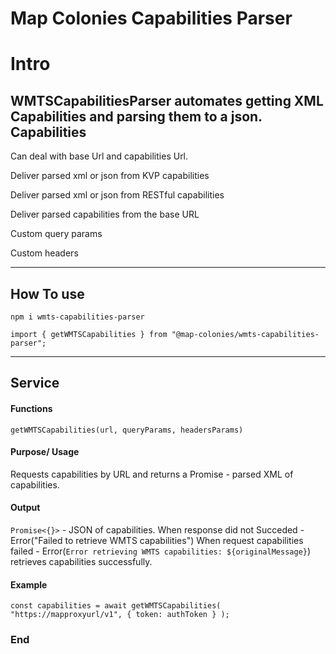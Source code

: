 # Map Colonies Capabilities Parser


# Intro

WMTSCapabilitiesParser automates getting XML Capabilities and parsing them to a json.
Capabilities
-------------

Can deal with base Url and capabilities Url.

Deliver parsed xml or json from KVP capabilities 

Deliver parsed xml  or json from RESTful capabilities

Deliver parsed capabilities from the base URL

Custom query params

Custom headers

----
How To use
-------------
`npm i wmts-capabilities-parser`

`import { getWMTSCapabilities } from "@map-colonies/wmts-capabilities-parser";`

----
Service
-------------
#### Functions
`getWMTSCapabilities(url, queryParams, headersParams)`

#### Purpose/ Usage
Requests capabilities by URL and returns a Promise - parsed XML of capabilities.

#### Output
`Promise<{}>` - JSON of capabilities. 
When response did not Succeded - Error("Failed to retrieve WMTS capabilities")
When request capabilities failed - Error(`Error retrieving WMTS capabilities: ${originalMessage}`)
retrieves capabilities successfully.

#### Example

`const capabilities = await getWMTSCapabilities(
    "https://mapproxyurl/v1",
    { token: authToken }
  );`

### End
